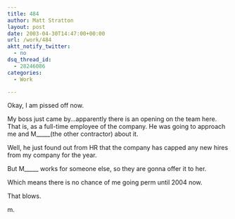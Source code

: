 ```yaml
---
title: 484
author: Matt Stratton
layout: post
date: 2003-04-30T14:47:00+00:00
url: /work/484
aktt_notify_twitter:
  - no
dsq_thread_id:
  - 28246086
categories:
  - Work

---
```

Okay, I am pissed off now.

My boss just came by&#8230;apparently there is an opening on the team here. That is, as a full-time employee of the company. He was going to approach me and M\_____(the other contractor) about it.

Well, he just found out from HR that the company has capped any new hires from my company for the year.

But M\_____ works for someone else, so they are gonna offer it to her.

Which means there is no chance of me going perm until 2004 now.

That blows.

m.